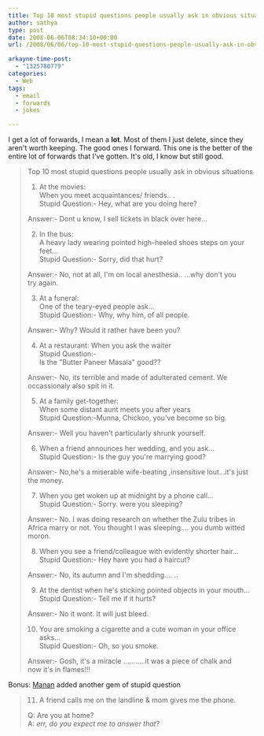```yaml
---
title: Top 10 most stupid questions people usually ask in obvious situations
author: sathya
type: post
date: 2008-06-06T08:34:10+00:00
url: /2008/06/06/top-10-most-stupid-questions-people-usually-ask-in-obvious-situations/

arkayne-time-post:
  - "1325780779"
categories:
  - Web
tags:
  - email
  - forwards
  - jokes

---
```



I get a lot of forwards, I mean a **lot**. Most of them I just delete, since they aren't worth keeping. The good ones I forward. This one is the better of the entire lot of forwards that I've gotten. It's old, I know but still good.

> Top 10 most stupid questions people usually ask in obvious situations
> 
> 1. At the movies:  
> When you meet acquaintances/ friends.. .  
> Stupid Question:- Hey, what are you doing here?
> 
> Answer:- Dont u know, I sell tickets in black over here&#8230;
> 
> 2. In the bus:  
> A heavy lady wearing pointed high-heeled shoes steps on your feet&#8230;  
> Stupid Question:- Sorry, did that hurt?
> 
> Answer:- No, not at all, I'm on local anesthesia.. &#8230;why don't you  
> try again.
> 
> 3. At a funeral:  
> One of the teary-eyed people ask&#8230;  
> Stupid Question:- Why, why him, of all people.
> 
> Answer:- Why? Would it rather have been you?
> 
> 4. At a restaurant: When you ask the waiter  
> Stupid Question:-  
> Is the "Butter Paneer Masala" good??
> 
> Answer:- No, its terrible and made of adulterated cement. We  
> occassionaly also spit in it.
> 
> 5. At a family get-together:  
> When some distant aunt meets you after years  
> Stupid Question:-Munna, Chickoo, you've become so big.
> 
> Answer:- Well you haven't particularly shrunk yourself.
> 
> <!--more-->
> 
> 6. When a friend announces her wedding, and you ask&#8230;  
> Stupid Question:- Is the guy you're marrying good?
> 
> Answer:- No,he's a miserable wife-beating ,insensitive lout&#8230;it's just  
> the money.
> 
> 7. When you get woken up at midnight by a phone call&#8230;  
> Stupid Question:- Sorry. were you sleeping?
> 
> Answer:- No. I was doing research on whether the Zulu tribes in  
> Africa marry or not. You thought I was sleeping&#8230;. you dumb witted  
> moron.
> 
> 8. When you see a friend/colleague with evidently shorter hair&#8230;  
> Stupid Question:- Hey have you had a haircut?
> 
> Answer:- No, its autumn and I'm shedding&#8230;. ..
> 
> 9. At the dentist when he's sticking pointed objects in your mouth&#8230;  
> Stupid Question:- Tell me if it hurts?
> 
> Answer:- No it wont. It will just bleed.
> 
> 10. You are smoking a cigarette and a cute woman in your office  
> asks&#8230;  
> Stupid Question:- Oh, so you smoke.
> 
> Answer:- Gosh, it's a miracle &#8230;&#8230;&#8230;..it was a piece of chalk and  
> now it's in flames!!!

Bonus: [Manan][1] added another gem of stupid question

> 11. A friend calls me on the landline & mom gives me the phone.
> 
> Q: Are you at home?  
> A: _err, do you expect me to answer that_?

 [1]: https://beingmanan.com
